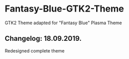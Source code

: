 # Fantasy-Blue-GTK2-Theme
GTK2 Theme adapted for "Fantasy Blue" Plasma Theme

Changelog: 18.09.2019.
---------------------

Redesigned complete theme

